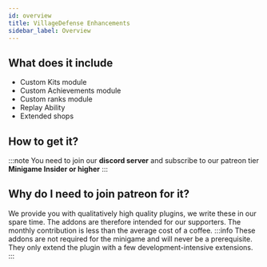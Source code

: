 ```yaml
---
id: overview
title: VillageDefense Enhancements
sidebar_label: Overview
---
```


## What does it include
- Custom Kits module
- Custom Achievements module
- Custom ranks module  
- Replay Ability
- Extended shops

## How to get it?
:::note
You need to join our **discord server** and subscribe to our patreon tier **Minigame Insider or higher**
:::
## Why do I need to join patreon for it?
We provide you with qualitatively high quality plugins, we write these in our spare time. The addons are therefore intended for our supporters. The monthly contribution is less than the average cost of a coffee.
:::info
These addons are not required for the minigame and will never be a prerequisite. They only extend the plugin with a few development-intensive extensions. 
:::